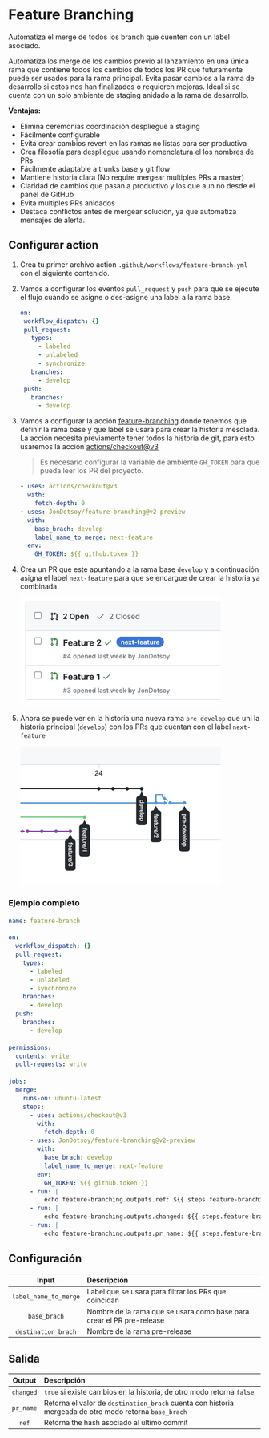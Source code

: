 # Feature Branching

Automatiza el merge de todos los branch que cuenten con un label asociado.

Automatiza los merge de los cambios previo al lanzamiento en una única rama que
contiene todos los cambios de todos los PR que futuramente puede ser usados para
la rama principal. Evita pasar cambios a la rama de desarrollo si estos nos han
finalizados o requieren mejoras. Ideal si se cuenta con un solo ambiente de
staging anidado a la rama de desarrollo.

**Ventajas:**

- Elimina ceremonias coordinación despliegue a staging
- Fácilmente configurable
- Evita crear cambios revert en las ramas no listas para ser productiva
- Crea filosofía para despliegue usando nomenclatura el los nombres de PRs
- Fácilmente adaptable a trunks base y git flow
- Mantiene historia clara (No require mergear multiples PRs a master)
- Claridad de cambios que pasan a productivo y los que aun no desde el panel de
  GitHub
- Evita multiples PRs anidados
- Destaca conflictos antes de mergear solución, ya que automatiza mensajes de
  alerta.

## Configurar action

1. Crea tu primer archivo action `.github/workflows/feature-branch.yml` con el
   siguiente contenido.

2. Vamos a configurar los eventos `pull_request` y `push` para que se ejecute el
   flujo cuando se asigne o des-asigne una label a la rama base.
   ```yaml
   on:
    workflow_dispatch: {}
    pull_request:
      types:
        - labeled
        - unlabeled
        - synchronize
      branches:
        - develop
    push:
      branches:
        - develop
   ```

3. Vamos a configurar la acción
   [feature-branching](https://github.com/JonDotsoy/feature-branching) donde
   tenemos que definir la rama base y que label se usara para crear la historia
   mesclada. La acción necesita previamente tener todos la historia de git, para
   esto usaremos la acción
   [actions/checkout@v3](https://github.com/actions/checkout)

   > Es necesario configurar la variable de ambiente `GH_TOKEN` para que pueda
   > leer los PR del proyecto.

   ```yaml
   - uses: actions/checkout@v3
     with:
       fetch-depth: 0
   - uses: JonDotsoy/feature-branching@v2-preview
     with:
       base_brach: develop
       label_name_to_merge: next-feature
     env:
       GH_TOKEN: ${{ github.token }}
   ```

4. Crea un PR que este apuntando a la rama base `develop` y a continuación
   asigna el label `next-feature` para que se encargue de crear la historia ya
   combinada.

   <img src="./docs/img/snap-prs-on-github.png" width="400" alt="Snapshot of https://github.com/JonDotsoy/feature-branching-demo/pulls"/>

5. Ahora se puede ver en la historia una nueva rama `pre-develop` que uni la
   historia principal (`develop`) con los PRs que cuentan con el label
   `next-feature`

   <img src="./docs/img/snap-to-network-history.png" width="400" alt="snap to Network graph"/>


### Ejemplo completo

```yaml
name: feature-branch

on:
  workflow_dispatch: {}
  pull_request:
    types:
      - labeled
      - unlabeled
      - synchronize
    branches:
      - develop
  push:
    branches:
      - develop

permissions:
  contents: write
  pull-requests: write

jobs:
  merge:
    runs-on: ubuntu-latest
    steps:
      - uses: actions/checkout@v3
        with:
          fetch-depth: 0
      - uses: JonDotsoy/feature-branching@v2-preview
        with:
          base_brach: develop
          label_name_to_merge: next-feature
        env:
          GH_TOKEN: ${{ github.token }}
      - run: |
          echo feature-branching.outputs.ref: ${{ steps.feature-branching.outputs.ref	 }}
      - run: |
          echo feature-branching.outputs.changed: ${{ steps.feature-branching.outputs.changed }}
      - run: |
          echo feature-branching.outputs.pr_name: ${{ steps.feature-branching.outputs.pr_name }}
```

## Configuración

|         Input         | Descripción                                                           |
| :-------------------: | :-------------------------------------------------------------------- |
| `label_name_to_merge` | Label que se usara para filtrar los PRs que coincidan                 |
|     `base_brach`      | Nombre de la rama que se usara como base para crear el PR pre-release |
|  `destination_brach`  | Nombre de la rama pre-release                                         |

## Salida

|  Output   | Descripción                                                                                            |
| :-------: | :----------------------------------------------------------------------------------------------------- |
| `changed` | `true` si existe cambios en la historia, de otro modo retorna `false`                                  |
| `pr_name` | Retorna el valor de `destination_brach` cuenta con historia mergeada de otro modo retorna `base_brach` |
|   `ref`   | Retorna the hash asociado al ultimo commit                                                             |
